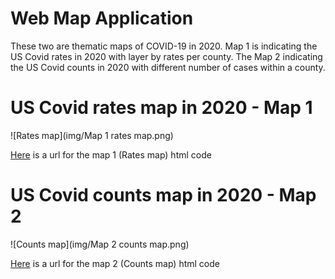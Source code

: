 # Web Map Application
These two are thematic maps of COVID-19 in 2020. Map 1 is indicating the US Covid rates in 2020 with layer by rates per county. The Map 2 indicating the US Covid counts in 2020 with different number of cases within a county.

# US Covid rates map in 2020 - Map 1

![Rates map](img/Map 1 rates map.png)

[Here](https://github.com/Gunehee/geog458_Lab3_WebMap/blob/main/map1.html) is a url for the map 1 (Rates map) html code

# US Covid counts map in 2020 - Map 2

![Counts map](img/Map 2 counts map.png)

[Here](https://github.com/Gunehee/geog458_Lab3_WebMap/blob/main/map2.html) is a url for the map 2 (Counts map) html code

